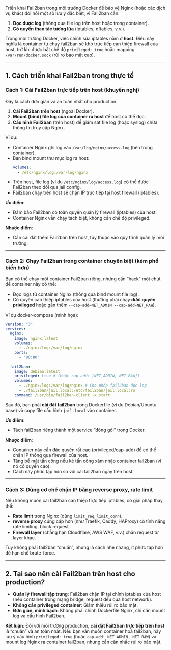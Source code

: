 Triển khai Fail2ban trong môi trường Docker để bảo vệ Nginx (hoặc các dịch vụ khác) đòi hỏi một số lưu ý đặc biệt, vì Fail2ban cần:

1. **Đọc được log** (thông qua file log trên host hoặc trong container).
2. **Có quyền thao tác tường lửa** (iptables, nftables, v.v.).

Trong môi trường Docker, việc chỉnh sửa iptables nằm ở **host**. Điều này nghĩa là container tự chạy fail2ban sẽ khó trực tiếp can thiệp firewall của host, trừ khi được bật chế độ `privileged: true` hoặc mapping `/var/run/docker.sock` (rủi ro bảo mật cao).

---

## 1. Cách triển khai Fail2ban trong thực tế

### **Cách 1: Cài Fail2ban trực tiếp trên host (khuyến nghị)**

Đây là cách đơn giản và an toàn nhất cho production:

1. **Cài Fail2ban trên host** (ngoài Docker).
2. **Mount (bind) file log của container ra host** để host có thể đọc.
3. **Cấu hình Fail2ban** (trên host) để giám sát file log (hoặc syslog) chứa thông tin truy cập Nginx.

Ví dụ:

- Container Nginx ghi log vào `/var/log/nginx/access.log` (bên trong container).
- Bạn bind mount thư mục log ra host:
  ```yaml
  volumes:
    - /etc/nginx/log:/var/log/nginx
  ```
- Trên host, file log (ví dụ `/etc/nginx/log/access.log`) có thể được Fail2ban theo dõi qua jail config.
- Fail2ban chạy trên host sẽ chặn IP trực tiếp tại host firewall (iptables).

**Ưu điểm**:

- Đảm bảo Fail2ban có toàn quyền quản lý firewall (iptables) của host.
- Container Nginx vẫn chạy tách biệt, không cần chế độ privileged.

**Nhược điểm**:

- Cần cài đặt thêm Fail2ban trên host, tùy thuộc vào quy trình quản lý môi trường.

---

### **Cách 2: Chạy Fail2ban trong container chuyên biệt (kém phổ biến hơn)**

Bạn có thể chạy một container Fail2ban riêng, nhưng cần “hack” một chút để container này có thể:

- Đọc logs từ container Nginx (thông qua bind mount file log).
- Có quyền can thiệp iptables của host (thường phải chạy **dưới quyền privileged** hoặc gắn thêm `--cap-add=NET_ADMIN --cap-add=NET_RAW`).

Ví dụ docker-compose (minh họa):

```yaml
version: "3"
services:
  nginx:
    image: nginx:latest
    volumes:
      - ./nginx/log:/var/log/nginx
    ports:
      - "80:80"

  fail2ban:
    image: debian:latest
    privileged: true # (Hoặc cap-add: [NET_ADMIN, NET_RAW])
    volumes:
      - ./nginx/log:/var/log/nginx # Cho phép fail2ban đọc log
      - ./fail2ban/jail.local:/etc/fail2ban/jail.local:ro
    command: /usr/bin/fail2ban-client -x start
```

Sau đó, bạn phải **cài đặt fail2ban** trong Dockerfile (ví dụ Debian/Ubuntu base) và copy file cấu hình `jail.local` vào container.

**Ưu điểm**:

- Tách fail2ban riêng thành một service “đóng gói” trong Docker.

**Nhược điểm**:

- Container này cần đặc quyền rất cao (privileged/cap-add) để có thể chặn IP thông qua firewall của host.
- Tăng bề mặt tấn công nếu kẻ tấn công xâm nhập container fail2ban (vì nó có quyền cao).
- Cách này phức tạp hơn so với cài fail2ban ngay trên host.

---

### **Cách 3: Dùng cơ chế chặn IP bằng reverse proxy, rate limit**

Nếu không muốn cài fail2ban can thiệp trực tiếp iptables, có giải pháp thay thế:

- **Rate limit** trong Nginx (dùng `limit_req`, `limit_conn`).
- **reverse proxy** cứng cáp hơn (như Traefik, Caddy, HAProxy) có tính năng rate limiting, block request.
- **Firewall layer** (chẳng hạn Cloudflare, AWS WAF, v.v.) chặn request từ layer khác.

Tuy không phải fail2ban “chuẩn”, nhưng là cách nhẹ nhàng, ít phức tạp hơn để hạn chế brute-force.

---

## 2. Tại sao nên cài Fail2ban trên host cho production?

- **Quản lý firewall tập trung**: Fail2ban chặn IP tại chính iptables của host (nếu container trong mạng bridge, request đều qua host network).
- **Không cần privileged container**: Giảm thiểu rủi ro bảo mật.
- **Đơn giản, minh bạch**: Không phải chỉnh Dockerfile Nginx, chỉ cần mount log và cấu hình Fail2ban.

**Kết luận**: Đối với môi trường production, **cài đặt Fail2ban trực tiếp trên host** là “chuẩn” và an toàn nhất. Nếu bạn vẫn muốn container hoá fail2ban, hãy lưu ý cấu hình `privileged: true` (hoặc `cap-add: NET_ADMIN, NET_RAW`) và mount log Nginx ra container fail2ban, nhưng cần cân nhắc rủi ro bảo mật.
